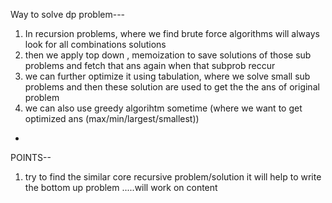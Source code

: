 Way to solve dp problem---
 1) In recursion problems, where we find brute force algorithms will always look for all 
combinations  solutions 
 2) then we apply top down , memoization to save solutions of those sub problems and fetch that ans again
    when that subprob reccur
 3) we can further optimize it using tabulation, where we solve small sub problems and then these solution
   are used to get the the ans of original problem
 4) we can also use greedy algorihtm sometime (where we want to get optimized ans (max/min/largest/smallest))

-
POINTS--
1) try to find the similar core recursive problem/solution it will help to write the bottom up problem
.....will work on content